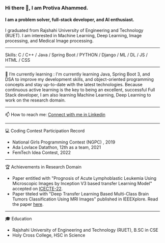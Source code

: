 

<!--
**protiva-ahammed/protiva-ahammed** is a ✨ _special_ ✨ repository because its `README.md` (this file) appears on your GitHub profile.

Here are some ideas to get you started:

- 🔭 I’m currently working on ...
- 🌱 I’m currently learning ...
- 👯 I’m looking to collaborate on ...
- 🤔 I’m looking for help with ...
- 💬 Ask me about ...
- 📫 How to reach me: ...
- 😄 Pronouns: ...
- ⚡ Fun fact: ...
-->
### Hi there 👋, I am Protiva Ahammed.
#### I am a problem solver, full-stack developer, and AI enthusiast.


I graduated from Rajshahi University of Engineering and Technology (RUET). I am interested in Machine Learning, Deep Learning, Image processing, and Medical Image processing.

___

Skills: C / C++ / Java / Spring Boot / PYTHON / Django / ML / DL / JS / HTML / CSS

___

 🌱 I’m currently learning : I'm currently learning Java, Spring Boot 3, and DSA to improve my development skills, and object-oriented programming concepts and stay up-to-date with the latest technologies. Because continuous active learning is the key to being an excellent, successful Full Stack developer, I am also learning Machine Learning, Deep Learning to work on the research domain.

___

 📫 How to reach me: [Connect with me in Linkedin](linkedin.com/in/protiva-ahammed-169015214)

___

💻 Coding Contest Participation Record
 - National Girls Programming Contest (NGPC) , 2019
 - Ada Lovlace Datathon, 12th as a team, 2021
 - FemTech Idea Contest, 2022
___

🏆 Achievements in Research Domain
 - Paper entitled with "Prognosis of Acute
Lymphoblastic Leukemia Using
Microscopic Images by Inception V3
based transfer Learning Model" accepted on [ICECTE-22](https://icecte.ruet.ac.bd/).
 - Paper titeled with "Deep Transfer Learning
Based Multi-Class Brain Tumors
Classification Using MRI Images" published in IEEEXplore. Read the paper [here](https://ieeexplore.ieee.org/document/9719003).

___

🎓 Education
 - Rajshahi University of Engineering and Technology (RUET), B.SC in CSE
 - Holy Cross College, HSC in Science


